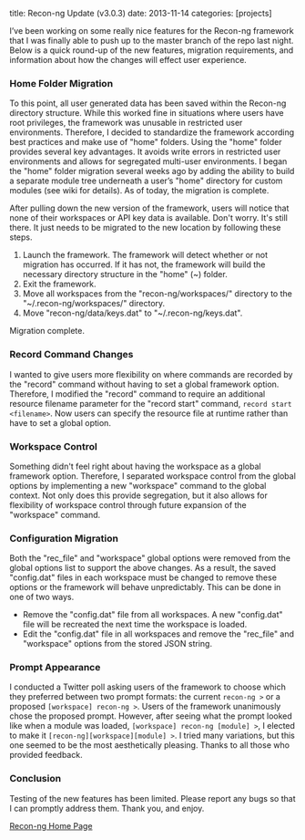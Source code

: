 title: Recon-ng Update (v3.0.3)
date: 2013-11-14
categories: [projects]

I’ve been working on some really nice features for the Recon-ng framework that I was finally able to push up to the master branch of the repo last night. Below is a quick round-up of the new features, migration requirements, and information about how the changes will effect user experience.

### Home Folder Migration

To this point, all user generated data has been saved within the Recon-ng directory structure. While this worked fine in situations where users have root privileges, the framework was unusable in restricted user environments. Therefore, I decided to standardize the framework according best practices and make use of "home" folders. Using the "home" folder provides several key advantages. It avoids write errors in restricted user environments and allows for segregated multi-user environments. I began the "home" folder migration several weeks ago by adding the ability to build a separate module tree underneath a user’s "home" directory for custom modules (see wiki for details). As of today, the migration is complete.

After pulling down the new version of the framework, users will notice that none of their workspaces or API key data is available. Don't worry. It's still there. It just needs to be migrated to the new location by following these steps.

1. Launch the framework. The framework will detect whether or not migration has occurred. If it has not, the framework will build the necessary directory structure in the "home" (\~) folder.
1. Exit the framework.
1. Move all workspaces from the "recon-ng/workspaces/" directory to the "\~/.recon-ng/workspaces/" directory.
1. Move "recon-ng/data/keys.dat" to "\~/.recon-ng/keys.dat".

Migration complete.

### Record Command Changes

I wanted to give users more flexibility on where commands are recorded by the "record" command without having to set a global framework option. Therefore, I modified the "record" command to require an additional resource filename parameter for the "record start" command, `record start <filename>`. Now users can specify the resource file at runtime rather than have to set a global option.

### Workspace Control

Something didn't feel right about having the workspace as a global framework option. Therefore, I separated workspace control from the global options by implementing a new "workspace" command to the global context. Not only does this provide segregation, but it also allows for flexibility of workspace control through future expansion of the "workspace" command.

### Configuration Migration

Both the "rec_file" and "workspace" global options were removed from the global options list to support the above changes. As a result, the saved "config.dat" files in each workspace must be changed to remove these options or the framework will behave unpredictably. This can be done in one of two ways.

- Remove the "config.dat" file from all workspaces. A new "config.dat" file will be recreated the next time the workspace is loaded.
- Edit the "config.dat" file in all workspaces and remove the "rec_file" and "workspace" options from the stored JSON string.

### Prompt Appearance

I conducted a Twitter poll asking users of the framework to choose which they preferred between two prompt formats: the current `recon-ng >` or a proposed `[workspace] recon-ng >`. Users of the framework unanimously chose the proposed prompt. However, after seeing what the prompt looked like when a module was loaded, `[workspace] recon-ng [module] >`, I elected to make it `[recon-ng][workspace][module] >`. I tried many variations, but this one seemed to be the most aesthetically pleasing. Thanks to all those who provided feedback.

### Conclusion

Testing of the new features has been limited. Please report any bugs so that I can promptly address them. Thank you, and enjoy.

[Recon-ng Home Page](http://www.recon-ng.com)
